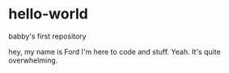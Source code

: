 # hello-world
babby's first repository

hey, my name is Ford
I'm here to code and stuff. Yeah.
It's quite overwhelming.
